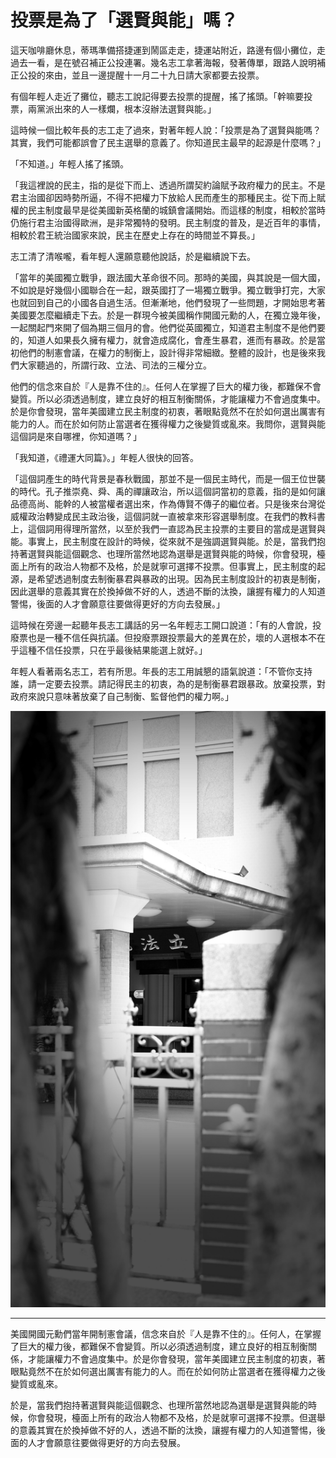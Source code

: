 # 投票是為了「選賢與能」嗎？

這天咖啡廳休息，蒂瑪準備搭捷運到鬧區走走，捷運站附近，路邊有個小攤位，走過去一看，是在號召補正公投連署。幾名志工拿著海報，發著傳單，跟路人說明補正公投的來由，並且一邊提醒十一月二十九日請大家都要去投票。

有個年輕人走近了攤位，聽志工說記得要去投票的提醒，搖了搖頭。「幹嘛要投票，兩黨派出來的人一樣爛，根本沒辦法選賢與能。」

這時候一個比較年長的志工走了過來，對著年輕人說：「投票是為了選賢與能嗎？其實，我們可能都誤會了民主選舉的意義了。你知道民主最早的起源是什麼嗎？」

「不知道。」年輕人搖了搖頭。

「我這裡說的民主，指的是從下而上、透過所謂契約論賦予政府權力的民主。不是君主治國卻因時勢所逼，不得不把權力下放給人民而產生的那種民主。從下而上賦權的民主制度最早是從美國新英格蘭的城鎮會議開始。而這樣的制度，相較於當時仍施行君主治國得歐洲，是非常獨特的發明。民主制度的普及，是近百年的事情，相較於君王統治國家來說，民主在歷史上存在的時間並不算長。」

志工清了清喉嚨，看年輕人還願意聽他說話，於是繼續說下去。

「當年的美國獨立戰爭，跟法國大革命很不同。那時的美國，與其說是一個大國，不如說是好幾個小國聯合在一起，跟英國打了一場獨立戰爭。獨立戰爭打完，大家也就回到自己的小國各自過生活。但漸漸地，他們發現了一些問題，才開始思考著美國要怎麼繼續走下去。於是一群現今被美國稱作開國元勳的人，在獨立幾年後，一起關起門來開了個為期三個月的會。他們從英國獨立，知道君主制度不是他們要的，知道人如果長久擁有權力，就會造成腐化，會產生暴君，進而有暴政。於是當初他們的制憲會議，在權力的制衡上，設計得非常細緻。整體的設計，也是後來我們大家聽過的，所謂行政、立法、司法的三權分立。

他們的信念來自於『人是靠不住的』。任何人在掌握了巨大的權力後，都難保不會變質。所以必須透過制度，建立良好的相互制衡關係，才能讓權力不會過度集中。於是你會發現，當年美國建立民主制度的初衷，著眼點竟然不在於如何選出厲害有能力的人。而在於如何防止當選者在獲得權力之後變質或亂來。我問你，選賢與能這個詞是來自哪裡，你知道嗎？」

「我知道，《禮運大同篇》。」年輕人很快的回答。

「這個詞產生的時代背景是春秋戰國，那並不是一個民主時代，而是一個王位世襲的時代。孔子推崇堯、舜、禹的禪讓政治，所以這個詞當初的意義，指的是如何讓品德高尚、能幹的人被當權者選出來，作為傳賢不傳子的繼位者。只是後來台灣從威權政治轉變成民主政治後，這個詞就一直被拿來形容選舉制度。在我們的教科書上，這個詞用得理所當然，以至於我們一直認為民主投票的主要目的當成是選賢與能。事實上，民主制度在設計的時候，從來就不是強調選賢與能。於是，當我們抱持著選賢與能這個觀念、也理所當然地認為選舉是選賢與能的時候，你會發現，檯面上所有的政治人物都不及格，於是就寧可選擇不投票。但事實上，民主制度的起源，是希望透過制度去制衡暴君與暴政的出現。因為民主制度設計的初衷是制衡，因此選舉的意義其實在於換掉做不好的人，透過不斷的汰換，讓握有權力的人知道警惕，後面的人才會願意往要做得更好的方向去發展。」

這時候在旁邊一起聽年長志工講話的另一名年輕志工開口說道：「有的人會說，投廢票也是一種不信任與抗議。但投廢票跟投票最大的差異在於，壞的人選根本不在乎這種不信任投票，只在乎最後結果能選上就好。」

年輕人看著兩名志工，若有所思。年長的志工用誠懇的語氣說道：「不管你支持誰，請一定要去投票。請記得民主的初衷，為的是制衡暴君跟暴政。放棄投票，對政府來說只意味著放棄了自己制衡、監督他們的權力啊。」

![投票是為了選賢與能嗎？](9-0.jpg "投票是為了選賢與能嗎？")

-----

美國開國元勳們當年開制憲會議，信念來自於『人是靠不住的』。任何人，在掌握了巨大的權力後，都難保不會變質。所以必須透過制度，建立良好的相互制衡關係，才能讓權力不會過度集中。於是你會發現，當年美國建立民主制度的初衷，著眼點竟然不在於如何選出厲害有能力的人。而在於如何防止當選者在獲得權力之後變質或亂來。

於是，當我們抱持著選賢與能這個觀念、也理所當然地認為選舉是選賢與能的時候，你會發現，檯面上所有的政治人物都不及格，於是就寧可選擇不投票。但選舉的意義其實在於換掉做不好的人，透過不斷的汰換，讓握有權力的人知道警惕，後面的人才會願意往要做得更好的方向去發展。

